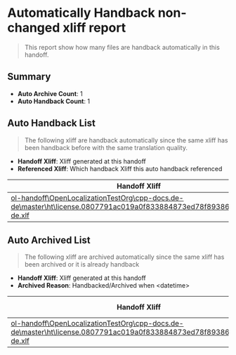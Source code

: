 # Automatically Handback non-changed xliff report
> This report show how many files are handback automatically in this handoff.

## Summary
* **Auto Archive Count**: 1
* **Auto Handback Count**: 1

## Auto Handback List
> The following xliff are handback automatically since the same xliff has been handback before with the same translation quality.

* **Handoff Xliff**: Xliff generated at this handoff
* **Referenced Xliff**: Which handback Xliff this auto handback referenced

| Handoff Xliff | Referenced Xliff | 
| --- | --- | 
| [ol-handoff\OpenLocalizationTestOrg\cpp-docs.de-de\master\ht\license.0807791ac019a0f833884873ed78f89386a91bff.de-de.xlf](https://github.com/OpenLocalizationTestOrg/cpp-docs.handoff/blob/de9e3c90eb8c766d2209b9ed058a9aa1c4aa4b05/ol-handoff/OpenLocalizationTestOrg/cpp-docs.de-de/master/ht/license.0807791ac019a0f833884873ed78f89386a91bff.de-de.xlf) | [ol-handback\OpenLocalizationTestOrg\cpp-docs.de-de\master\ht\license.0807791ac019a0f833884873ed78f89386a91bff.de-de.xlf](https://github.com/OpenLocalizationTestOrg/cpp-docs.handback/blob/284cbc235e80441eb9c2b1596a8485da961ac254/ol-handback/OpenLocalizationTestOrg/cpp-docs.de-de/master/ht/license.0807791ac019a0f833884873ed78f89386a91bff.de-de.xlf) | 

## Auto Archived List
> The following xliff are archived automatically since the same xliff has been archived or it is already handback

* **Handoff Xliff**: Xliff generated at this handoff
* **Archived Reason**: Handbacked/Archived when &lt;datetime&gt;

| Handoff Xliff | Archived Reason | 
| --- | --- | 
| [ol-handoff\OpenLocalizationTestOrg\cpp-docs.de-de\master\ht\license.0807791ac019a0f833884873ed78f89386a91bff.de-de.xlf](https://github.com/OpenLocalizationTestOrg/cpp-docs.handoff/blob/de9e3c90eb8c766d2209b9ed058a9aa1c4aa4b05/ol-handoff/OpenLocalizationTestOrg/cpp-docs.de-de/master/ht/license.0807791ac019a0f833884873ed78f89386a91bff.de-de.xlf) | Handbacked | 

